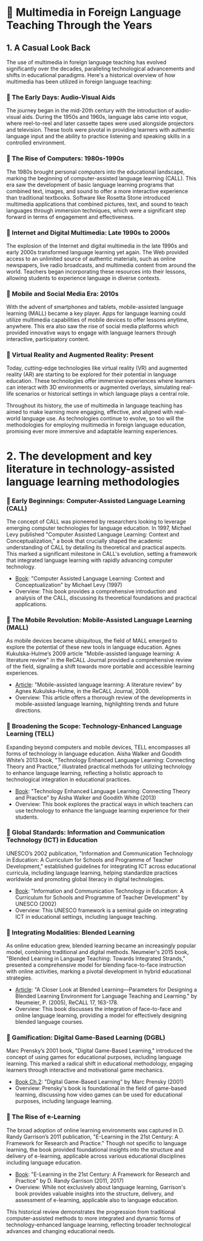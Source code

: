 # 📗 Multimedia in Foreign Language Teaching Through the Years

## 1. A Casual Look Back

The use of multimedia in foreign language teaching has evolved significantly over the decades, paralleling technological advancements and shifts in educational paradigms. Here's a historical overview of how multimedia has been utilized in foreign language teaching:

### 🎯 The Early Days: Audio-Visual Aids
The journey began in the mid-20th century with the introduction of audio-visual aids. During the 1950s and 1960s, language labs came into vogue, where reel-to-reel and later cassette tapes were used alongside projectors and television. These tools were pivotal in providing learners with authentic language input and the ability to practice listening and speaking skills in a controlled environment.

### 🎯 The Rise of Computers: 1980s-1990s
The 1980s brought personal computers into the educational landscape, marking the beginning of computer-assisted language learning (CALL). This era saw the development of basic language learning programs that combined text, images, and sound to offer a more interactive experience than traditional textbooks. Software like Rosetta Stone introduced multimedia applications that combined pictures, text, and sound to teach languages through immersion techniques, which were a significant step forward in terms of engagement and effectiveness.

### 🎯 Internet and Digital Multimedia: Late 1990s to 2000s
The explosion of the Internet and digital multimedia in the late 1990s and early 2000s transformed language learning yet again. The Web provided access to an unlimited source of authentic materials, such as online newspapers, live radio broadcasts, and multimedia content from around the world. Teachers began incorporating these resources into their lessons, allowing students to experience language in diverse contexts.

### 🎯 Mobile and Social Media Era: 2010s
With the advent of smartphones and tablets, mobile-assisted language learning (MALL) became a key player. Apps for language learning could utilize multimedia capabilities of mobile devices to offer lessons anytime, anywhere. This era also saw the rise of social media platforms which provided innovative ways to engage with language learners through interactive, participatory content.

### 🎯 Virtual Reality and Augmented Reality: Present
Today, cutting-edge technologies like virtual reality (VR) and augmented reality (AR) are starting to be explored for their potential in language education. These technologies offer immersive experiences where learners can interact with 3D environments or augmented overlays, simulating real-life scenarios or historical settings in which language plays a central role.

Throughout its history, the use of multimedia in language teaching has aimed to make learning more engaging, effective, and aligned with real-world language use. As technologies continue to evolve, so too will the methodologies for employing multimedia in foreign language education, promising ever more immersive and adaptable learning experiences.

# 2. The development and key literature in technology-assisted language learning methodologies

### 🎯 Early Beginnings: Computer-Assisted Language Learning (CALL)
The concept of CALL was pioneered by researchers looking to leverage emerging computer technologies for language education. In 1997, Michael Levy published "Computer Assisted Language Learning: Context and Conceptualization," a book that crucially shaped the academic understanding of CALL by detailing its theoretical and practical aspects. This marked a significant milestone in CALL's evolution, setting a framework that integrated language learning with rapidly advancing computer technology.

+ [Book](https://global.oup.com/academic/product/computer-assisted-language-learning-9780198236313?cc=kr&lang=en&): "Computer Assisted Language Learning: Context and Conceptualization" by Michael Levy (1997)
+ Overview: This book provides a comprehensive introduction and analysis of the CALL, discussing its theoretical foundations and practical applications.

### 🎯 The Mobile Revolution: Mobile-Assisted Language Learning (MALL)
As mobile devices became ubiquitous, the field of MALL emerged to explore the potential of these new tools in language education. Agnes Kukulska-Hulme’s 2009 article "Mobile-assisted language learning: A literature review" in the ReCALL Journal provided a comprehensive review of the field, signaling a shift towards more portable and accessible learning experiences.

+ [Article](https://onlinelibrary.wiley.com/doi/full/10.1002/9781405198431.wbeal0768.pub2): "Mobile-assisted language learning: A literature review" by Agnes Kukulska-Hulme, in the ReCALL Journal, 2009.
+ Overview: This article offers a thorough review of the developments in mobile-assisted language learning, highlighting trends and future directions.

### 🎯 Broadening the Scope: Technology-Enhanced Language Learning (TELL)
Expanding beyond computers and mobile devices, TELL encompasses all forms of technology in language education. Aisha Walker and Goodith White’s 2013 book, "Technology Enhanced Language Learning: Connecting Theory and Practice," illustrated practical methods for utilizing technology to enhance language learning, reflecting a holistic approach to technological integration in educational practices.

+ [Book](https://books.google.co.kr/books/about/Technology_Enhanced_Language_Learning_co.html?id=gu6dBgAAQBAJ&redir_esc=y): "Technology Enhanced Language Learning: Connecting Theory and Practice" by Aisha Walker and Goodith White (2013)
+ Overview: This book explores the practical ways in which teachers can use technology to enhance the language learning experience for their students.

### 🎯 Global Standards: Information and Communication Technology (ICT) in Education
UNESCO’s 2002 publication, "Information and Communication Technology in Education: A Curriculum for Schools and Programme of Teacher Development," established guidelines for integrating ICT across educational curricula, including language learning, helping standardize practices worldwide and promoting global literacy in digital technologies.

+ [Book](https://unesdoc.unesco.org/ark:/48223/pf0000129538): "Information and Communication Technology in Education: A Curriculum for Schools and Programme of Teacher Development" by UNESCO (2002)
+ Overview: This UNESCO framework is a seminal guide on integrating ICT in educational settings, including language teaching.
  
### 🎯 Integrating Modalities: Blended Learning
As online education grew, blended learning became an increasingly popular model, combining traditional and digital methods. Neumeier's 2015 book, "Blended Learning in Language Teaching: Towards Integrated Strands," presented a comprehensive model for blending face-to-face instruction with online activities, marking a pivotal development in hybrid educational strategies.

+ [Article](https://www.scirp.org/reference/referencespapers?referenceid=3465837): "A Closer Look at Blended Learning—Parameters for Designing a Blended Learning Environment for Language Teaching and Learning." by Neumeier, P. (2005), ReCALL 17, 163-178.
+ Overview: This book discusses the integration of face-to-face and online language learning, providing a model for effectively designing blended language courses.

### 🎯 Gamification: Digital Game-Based Learning (DGBL)
Marc Prensky’s 2001 book, "Digital Game-Based Learning," introduced the concept of using games for educational purposes, including language learning. This marked a radical shift in educational methodology, engaging learners through interactive and motivational game mechanics.

+ [Book Ch.2](https://marcprensky.com/writing/Prensky%20-%20Ch2-Digital%20Game-Based%20Learning.pdf): "Digital Game-Based Learning" by Marc Prensky (2001)
+ Overview: Prensky's book is foundational in the field of game-based learning, discussing how video games can be used for educational purposes, including language learning.

### 🎯 The Rise of e-Learning
The broad adoption of online learning environments was captured in D. Randy Garrison’s 2011 publication, "E-Learning in the 21st Century: A Framework for Research and Practice." Though not specific to language learning, the book provided foundational insights into the structure and delivery of e-learning, applicable across various educational disciplines including language education.

+ [Book](https://www.routledge.com/E-Learning-in-the-21st-Century-A-Community-of-Inquiry-Framework-for-Research-and-Practice/Garrison/p/book/9781138953567?srsltid=AfmBOopWVjRn2TrVbiNAjVcD7hsV8IPiO_ZBgvJFBkEBEEXA-fe1iAAw): "E-Learning in the 21st Century: A Framework for Research and Practice" by D. Randy Garrison (2011, 2017)
+ Overview: While not exclusively about language learning, Garrison's book provides valuable insights into the structure, delivery, and assessment of e-learning, applicable also to language education.

This historical review demonstrates the progression from traditional computer-assisted methods to more integrated and dynamic forms of technology-enhanced language learning, reflecting broader technological advances and changing educational needs.
